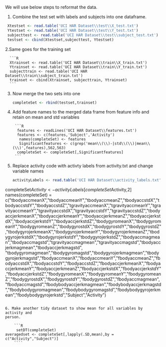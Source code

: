 We will use below steps to reformat the data.

1. Combine the test set with labels and subjects into one dataframe. 
     
  ```R
   Xtestset <- read.table('UCI HAR Dataset\\test\\X_test.txt')
   Ytestset <- read.table('UCI HAR Dataset\\test\\Y_test.txt')
   subjecttest <- read.table('UCI HAR Dataset\\test\\subject_test.txt')
   testset <- cbind(Xtestset,subjecttest, Ytestset)  
  ```  
  
  2.Same goes for the training set
  
      ```R
      Xtrainset <- read.table('UCI HAR Dataset\\train\\X_train.txt')
      Ytrainset <- read.table('UCI HAR Dataset\\train\\Y_train.txt')
      subjecttrain <- read.table('UCI HAR Dataset\\train\\subject_train.txt')
      trainset <- cbind(Xtrainset, subjecttrain, Ytrainset)
      ```
      
3. Now merge the two sets into one 

      ```R
      completeSet <- rbind(testset,trainset)
      ```
      
4. Add feature names to the merged data frame from feature info and retain on mean and std variables

        ```R
         features <- readLines('UCI HAR Dataset\\features.txt')
         features <- c(features,'Subject','Activity')
          names(completeSet) <- features
          Significantfeatures <- c(grep('mean\\(\\)-|std\\(\\)|mean\\(\\)',features),562,563)
         completeSet <- completeSet[,Significantfeatures]
        ```
5. Replace activity code with activty labels from activity.txt and change variable names 

   ```R
   activityLabels <- read.table('UCI HAR Dataset\\activity_labels.txt')
  completeSet$Activity <-  activityLabels[completeSet$Activity,2]
   names(completeSet) = c("tbodyaccmeanX","tbodyaccmeanY","tbodyaccmeanZ","tbodyaccstdX","tbodyaccstdY","tbodyaccstdZ","tgravityaccmeanX","tgravityaccmeanY","tgravityaccmeanY","tgravityaccstdX","tgravityaccstdY","tgravityaccstdZ","tbodyaccjerkmeanX","tbodyaccjerkmeanY","tbodyaccjerkmeanZ","tbodyaccjerkstdX","tbodyaccjerkstdY","tbodyaccjerkstdZ","tbodygyromeanX","tbodygyromeanY","tbodygyromeanZ","tbodygyrostdX","tbodygyrostdY","tbodygyrostdZ","tbodygyrojerkmeanX","tbodygyrojerkmeanY","tbodygyrojerkmeanZ","tbodygyrojerkstdX","tbodygyrojerkstdY","tbodygyrojerkstdZ","tbodyaccmagmean","tbodyaccmagstd","tgravityaccmagmean","tgravityaccmagstd","tbodyaccjerkmagmean","tbodyaccjerkmagstd",
              "tbodygyromagmean","tbodygyromagstd","tbodygyrojerkmagmean","tbodygyrojerkmagstd","fbodyaccmeanX","fbodyaccmeanY","fbodyaccmeanZ","fbodyaccstdX","fbodyaccstdY","fbodyaccstdZ","fbodyaccjerkmeanX","fbodyaccjerkmeanY","fbodyaccjerkmeanZ","fbodyaccjerkstdX","fbodyaccjerkstdY","fbodyaccjerkstdZ","fbodygyromeanX","fbodygyromeanY","fbodygyromeanZ","fbodygyrostdX","fbodygyrostdY","fbodygyrostdZ","fbodyaccmagmean","fbodyaccmagstd","fbodybodyaccjerkmagmean","fbodybodyaccjerkmagstd","fbodybodygyromagmean","fbodybodygyromagstd","fbodybodygyrojerkmean","fbodybodygyrojerkstd","Subject","Activity")
   ```
   
 6. Make another tidy dataset to show mean for all variables by activity and   
 person.
 
       ```R
        setDT(completeSet)
  averagedset <- completeSet[,lapply(.SD,mean),by = c("Activity","Subject")]       
       ````
